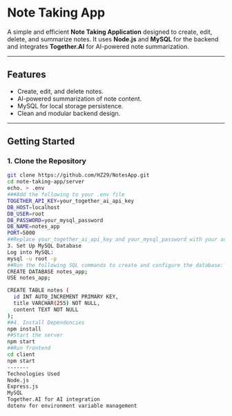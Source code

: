 # Note Taking App

A simple and efficient **Note Taking Application** designed to create, edit, delete, and summarize notes. It uses **Node.js** and **MySQL** for the backend and integrates **Together.AI** for AI-powered note summarization.

---

## Features

- Create, edit, and delete notes.
- AI-powered summarization of note content.
- MySQL for local storage persistence.
- Clean and modular backend design.

---

## Getting Started

### 1. Clone the Repository

```bash
git clone https://github.com/HZ29/NotesApp.git
cd note-taking-app/server
echo. > .env
###Add the following to your .env file 
TOGETHER_API_KEY=your_together_ai_api_key
DB_HOST=localhost
DB_USER=root
DB_PASSWORD=your_mysql_password
DB_NAME=notes_app
PORT=5000
##Replace your_together_ai_api_key and your_mysql_password with your actual Together.AI API key and MySQL password.
3. Set Up MySQL Database
Log into MySQL:
mysql -u root -p
##Run the following SQL commands to create and configure the database:
CREATE DATABASE notes_app;
USE notes_app;

CREATE TABLE notes (
  id INT AUTO_INCREMENT PRIMARY KEY,
  title VARCHAR(255) NOT NULL,
  content TEXT NOT NULL
);
##4. Install Dependencies
npm install
##Start the server 
npm start 
##Run frontend
cd client
npm start
-------
Technologies Used
Node.js
Express.js
MySQL
Together.AI for AI integration
dotenv for environment variable management
